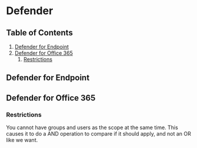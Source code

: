 # Defender

## Table of Contents <!-- omit in toc -->

1. [Defender for Endpoint](#defender-for-endpoint)
2. [Defender for Office 365](#defender-for-office-365)
   1. [Restrictions](#restrictions)

## Defender for Endpoint

## Defender for Office 365

### Restrictions

You cannot have groups and users as the scope at the same time. This causes it to do a AND operation to compare if it should apply, and not an OR like we want.
